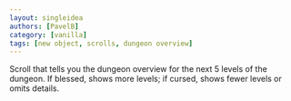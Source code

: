 ```yaml
---
layout: singleidea
authors: [PavelB]
category: [vanilla]
tags: [new object, scrolls, dungeon overview]
---
```

Scroll that tells you the dungeon overview for the next 5 levels of the dungeon. If blessed, shows more levels; if cursed, shows fewer levels or omits details.

